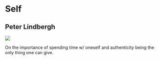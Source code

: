# Self

## Peter Lindbergh

[![](https://img.youtube.com/vi/5XfPZ08ZOrw/0.jpg)](https://www.youtube.com/watch?v=5XfPZ08ZOrw)

On the importance of spending time w/ oneself and authenticity being the only thing one can give.
